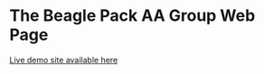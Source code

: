 # The Beagle Pack AA Group Web Page

[Live demo site available here](https://beagle-pack.netlify.app/)
